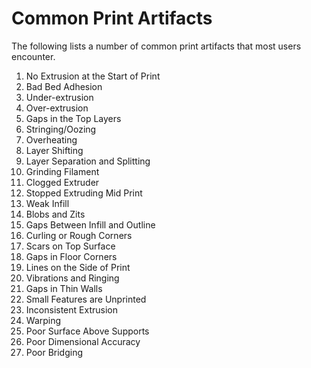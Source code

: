 # Common Print Artifacts

The following lists a number of common print artifacts that most users encounter.
<!-- TODO: Add causes and remedies/fixes -->

1. No Extrusion at the Start of Print
2. Bad Bed Adhesion
3. Under-extrusion
4. Over-extrusion
5. Gaps in the Top Layers
6. Stringing/Oozing
7. Overheating
8. Layer Shifting
9. Layer Separation and Splitting
10. Grinding Filament
11. Clogged Extruder
12. Stopped Extruding Mid Print
13. Weak Infill
14. Blobs and Zits
15. Gaps Between Infill and Outline
16. Curling or Rough Corners
17. Scars on Top Surface
18. Gaps in Floor Corners
19. Lines on the Side of Print
20. Vibrations and Ringing
21. Gaps in Thin Walls
22. Small Features are Unprinted
23. Inconsistent Extrusion
24. Warping
25. Poor Surface Above Supports
26. Poor Dimensional Accuracy
27. Poor Bridging
